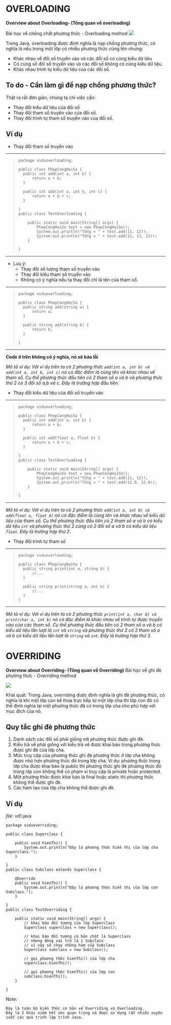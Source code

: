 # OVERLOADING


**Overview about Overloading- (Tổng quan về overloading)**

Bài học về chồng chất phương thức - Overloading method
![](https://beginnersbook.com/wp-content/uploads/2013/05/constructor_overloading.jpg)


Trong Java, overloading được định nghĩa là nạp chồng phương thức, có nghĩa là nếu trong một lớp có nhiều phương thức cùng tên nhưng:
* Khác nhau về đối số truyền vào và các đối số có cùng kiểu dữ liệu
* Có cùng số đối số truyền vào và các đối số không có cùng kiểu dữ liệu. 
* Khác nhau trình tự kiểu dữ liệu của các đối số.

## To do - Cần làm gì để nạp chồng phương thức?
Thật ra rất đơn giản, chúng ta chỉ việc cần:
- Thay đổi kiểu dữ liệu của đối số
- Thay đổi tham số truyền vào của đối số.
- Thay đổi trình tự tham số truyền vào của đối số.

##  Ví dụ
* Thay đổi tham số truyền vào
-----------
>     package viduoverloading;
> 
>     public class PhepCongHaiSo {
>       public int add(int a, int b) {
>           return a + b;
>       }
>      
>       public int add(int a, int b, int c) {
>           return a + b + c;
>       }
>      
>     }
>     public class TestOverloading {
>      
>         public static void main(String[] args) {
>             PhepCongHaiSo test = new PhepCongHaiSo();
>             System.out.println("Tổng = " + test.add(11, 12));
>             System.out.println("Tổng = " + test.add(11, 12, 13));
>         }
>      
>     }
-----------

- Lưu ý:
  - Thay đổi số lượng tham số truyền vào
  - Thay đổi kiểu tham số truyền vào
  - Không có ý nghĩa nếu ta thay đổi chỉ là tên của tham số.

-----------
>     package viduoverloading;
> 
>     public class PhepCongHaiSo {
>       public string add(string a) {
>           return a;
>       }
>      
>       public string add(string b) {
>           return b;
>       }
>      
>     } 
-----------
**Code ở trên không có ý nghĩa, nó sẽ báo lỗi**

*Mô tả ví dụ: Với ví dụ trên ta có 2 phương thức `add(int a, int b) và add(int a, int b, int c)` nó có đặc điểm là cùng tên và khác nhau về tham số. Cụ thể phương thức đầu tiên có 2 tham số a và b và phương thức thứ 2 có 3 đối số a,b và c. Đây là trường hợp đầu tiên*.

* Thay đổi kiểu dữ liệu của đối số truyền vào
-----------
>     package viduoverloading;
> 
>     public class PhepCongHaiSo {
>       public int add(int a, int b) {
>           return a + b;
>       }
>      
>       public int add(float a, float b) {
>           return a + b + c;
>       }
>      
>     }
>     public class TestOverloading {
>      
>         public static void main(String[] args) {
>             PhepCongHaiSo test = new PhepCongHaiSo();
>             System.out.println("Tổng = " + test.add(11, 12));
>             System.out.println("Tổng = " + test.add(11.0, 12.0));
>         }
>      
>     }
-----------
*Mô tả ví dụ: Với ví dụ trên ta có 2 phương thức `add(int a, int b) và add(float a, float b)` nó có đặc điểm là cùng tên và khác nhau về kiểu dữ liệu của tham số. Cụ thể phương thức đầu tiên có 2 tham số a và b có kiểu dữ liệu `int` và phương thức thứ 2 cũng có 2 đối số a và b có kiểu dữ liệu `float`. Đây là trường hợp thứ 2*.


* Thay đổi trình tự tham số
-----------
>     package viduoverloading;
> 
>     public class PhepCongHaiSo {
>       public string print(int a, string b) {
>           //...
>       }
>      
>       public string print(string a, int b) {
>           //...
>       }
>     }
-----------
*Mô tả ví dụ: Với ví dụ trên ta có 2 phương thức `print(int a, char b) và print(char a, int b)` nó có đặc điểm là khác nhau về trình tự được truyền vào của các tham số. Cụ thể phương thức đầu tiên có 2 tham số a và b có kiểu dữ liệu lần lượt là `int` và `string` và phương thức thứ 2 có 2 tham số a và b có kiểu dữ liệu lần lượt là `string` và `int`. Đây là trường hợp thứ 3*.







# OVERRIDING
**Overview about Overriding- (Tổng quan về Overriding)**
Bài học về ghi đè phương thức - Overriding method

![](https://codebridgeplus.com/public/wp-content/uploads/method-overriding-in-java.png)


Khái quát: Trong Java, overriding được định nghĩa là ghi đè phương thức, có nghĩa là khi một lớp con kế thừa trực tiếp từ một lớp cha thì lớp con đó có thể định nghĩa lại một phương thức đã có trong lớp cha cho phù hợp với mục đích của nó.

## Quy tắc ghi đè phương thức
1. Danh sách các đối số phải giống với phương thức được ghi đè.
2. Kiểu trả về phải giống với kiểu trả về được khai báo trong phương thức được ghi đè của lớp cha.
3. Mức truy cập của phương thức ghi đè phương thức ở lớp cha không được nhỏ hơn phương thức đó trong lớp cha. Ví dụ: phương thức trong lớp cha được khai báo là public thì phương thức ghi đè phương thức đó trong lớp con không thể có phạm vi truy cập là private hoặc protected.
4. Một phương thức được khai báo là final hoặc static thì phương thức không thể được ghi đè.
5. Các hàm tạo của lớp cha không thể được ghi đè.


##  Ví dụ
*file:* vd1.java
```
package viduoverriding;
 
public class Superclass {
     
    public void hienThi() {
        System.out.println("Đây là phương thức hiển thị của lớp cha Superclass.");
    }
     
}
public class Subclass extends Superclass {
 
    @Override
    public void hienThi() {
        System.out.println("Đây là phương thức hiển thị của lớp con Subclass.");
    }
 
}
public class TestOverriding {
     
    public static void main(String[] args) {
        // khai báo đối tượng của lớp Superclass
        Superclass superclass = new Superclass();
         
        // khai báo đối tượng có bản chất là Superclass
        // nhưng đóng vai trò là 1 Subclass
        // vì vậy sẽ chạy những hàm của Subclass
        Superclass subclass = new Subclass();
         
        // gọi phương thức hienThi() của lớp cha
        superclass.hienThi();
         
        // gọi phương thức hienThi() của lớp con
        subclass.hienThi();
    }
     
}
```

Note: 
```
Đây là toàn bộ kiến thức cơ bản về Overriding và Overloading. 
Đây là 2 khái niệm hết sức quan trọng và được sử dụng rất nhiều xuyên suốt các quá trình lập trình Java.
```

